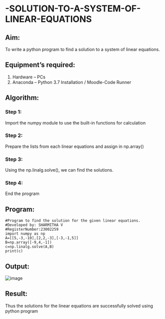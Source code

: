 # -SOLUTION-TO-A-SYSTEM-OF-LINEAR-EQUATIONS
## Aim:
To write a python program to find a solution to a system of linear equations.
## Equipment’s required:
1. 	Hardware – PCs
2. 	Anaconda – Python 3.7 Installation / Moodle-Code Runner
## Algorithm:
### Step 1: 
Import the numpy module to use the built-in functions for calculation
### Step 2: 
Prepare the lists from each linear equations and assign in np.array()
### Step 3: 
Using the np.linalg.solve(), we can find the solutions.
### Step 4: 
End the program
## Program:
~~~
#Program to find the solution for the given linear equations.
#Developed by: SHARMITHA V
#RegisterNumber:23002259
import numpy as np
A=[[5,-3,-10],[2,2,-3],[-3,-1,5]]
B=np.array([-9,4,-1])
c=np.linalg.solve(A,B)
print(c)
~~~

## Output:
![image](https://github.com/sharmitha3/-SOLUTION-TO-A-SYSTEM-OF-LINEAR-EQUATIONS/assets/145974496/8ca47495-ff89-46ae-9e7b-52a69d7d5a92)

## Result: 
Thus the solutions for the linear equations are successfully solved using python program


